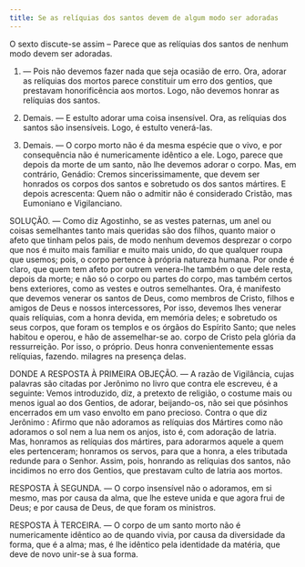 ```yaml
---
title: Se as relíquias dos santos devem de algum modo ser adoradas
---
```


O sexto discute-se assim – Parece que as relíquias dos santos de nenhum modo devem ser adoradas.  

1. — Pois não devemos fazer nada que seja ocasião de erro. Ora, adorar as relíquias dos mortos parece constituir um erro dos gentios, que prestavam honorificência aos mortos. Logo, não devemos honrar as relíquias dos santos.  

2. Demais. — E estulto adorar uma coisa insensível. Ora, as relíquias dos santos são insensíveis. Logo, é estulto venerá-las. 

3. Demais. — O corpo morto não é da mesma espécie que o vivo, e por consequência não é numericamente idêntico a ele. Logo, parece que depois da morte de um santo, não lhe devemos adorar o corpo.  Mas, em contrário, Genádio: Cremos sincerissimamente, que devem ser honrados os corpos dos santos e sobretudo os dos santos mártires. E depois acrescenta: Quem não o admitir não é considerado Cristão, mas Eumoniano e Vigilanciano.  

SOLUÇÃO. — Como diz Agostinho, se as vestes paternas, um anel ou coisas semelhantes tanto mais queridas são dos filhos, quanto maior o afeto que tinham pelos pais, de modo nenhum devemos desprezar o corpo que nos é muito mais familiar e muito mais unido, do que qualquer roupa que usemos; pois, o corpo pertence à própria natureza humana. Por onde é claro, que quem tem afeto por outrem venera-lhe também o que dele resta, depois da morte; e não só o corpo ou partes do corpo, mas também certos bens exteriores, como as vestes e outros semelhantes. Ora, é manifesto que devemos venerar os santos de Deus, como membros de Cristo, filhos e amigos de Deus e nossos intercessores, Por isso, devemos lhes venerar quais relíquias, com a honra devida, em memória deles; e sobretudo os seus corpos, que foram os templos e os órgãos do Espírito Santo; que neles habitou e operou, e hão de assemelhar-se ao. corpo de Cristo pela glória da ressurreição. Por isso, o próprio. Deus honra convenientemente essas relíquias, fazendo. milagres na presença delas.  

DONDE A RESPOSTA À PRIMEIRA OBJEÇÃO. — A razão de Vigilância, cujas palavras são citadas por Jerônimo no livro que contra ele escreveu, é a seguinte: Vemos introduzido, diz, a pretexto de religião, o costume mais ou menos igual ao dos Gentios, de adorar, beijando-os, não sei que pósinhos encerrados em um vaso envolto em pano precioso. Contra o que diz Jerônimo : Afirmo que não adoramos as relíquias dos Mártires como não adoramos o sol nem a lua nem os anjos, isto é, com adoração de latria. Mas, honramos as relíquias dos mártires, para adorarmos aquele a quem eles pertenceram; honramos os servos, para que a honra, a eles tributada redunde para o Senhor. Assim, pois, honrando as relíquias dos santos, não incidimos no erro dos Gentios, que prestavam culto de latria aos mortos.  

RESPOSTA À SEGUNDA. — O corpo insensível não o adoramos, em si mesmo, mas por causa da alma, que lhe esteve unida e que agora frui de Deus; e por causa de Deus, de que foram os ministros.  

RESPOSTA À TERCEIRA. — O corpo de um santo morto não é numericamente idêntico ao de quando vivia, por causa da diversidade da forma, que é a alma; mas, é lhe idêntico pela identidade da matéria, que deve de novo unir-se à sua forma.